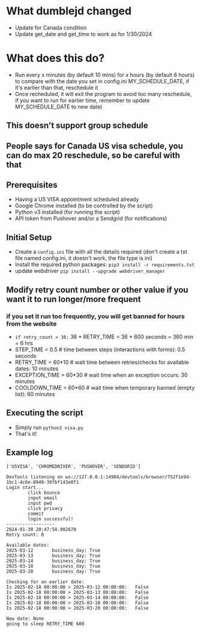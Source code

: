 # What dumblejd changed
- Update for Canada condition
- Update get_date and get_time to work as for 1/30/2024

# What does this do?
- Run every x minutes (by default 10 mins) for x hours (by default 6 hours) to compare with the date you set in config.ini MY_SCHEDULE_DATE, if it's earlier than that, reschedule it
- Once recheduled, it will exit the program to avoid too many reschedule, if you want to run for earlier time, remember to update MY_SCHEDULE_DATE to new date)

## This doesn't support group schedule

## People says for Canada US visa schedule, you can do max 20 reschedule, so be careful with that

## Prerequisites
- Having a US VISA appointment scheduled already
- Google Chrome installed (to be controlled by the script)
- Python v3 installed (for running the script)
- API token from Pushover and/or a Sendgrid (for notifications)



## Initial Setup
- Create a `config.ini` file with all the details required (don't create a txt file named config.ini, it doesn't work, the file type is ini)
- Install the required python packages: `pip3 install -r requirements.txt`
- update webdriver `pip install --upgrade webdriver_manager`

## Modify retry count number or other value if you want it to run longer/more frequent
### if you set it run too frequently, you will get banned for hours from the website
 - `if retry_count > 36:` 36 * RETRY_TIME = 36 * 600 seconds = 360 min = 6 hrs
 - STEP_TIME = 0.5  # time between steps (interactions with forms): 0.5 seconds
 - RETRY_TIME = 60*10  # wait time between retries/checks for available dates: 10 minutes
 - EXCEPTION_TIME = 60*30  # wait time when an exception occurs: 30 minutes
 - COOLDOWN_TIME = 60*60  # wait time when temporary banned (empty list): 60 minutes

## Executing the script
- Simply run `python3 visa.py`
- That's it!


## Example log
```
['USVISA', 'CHROMEDRIVER', 'PUSHOVER', 'SENDGRID']

DevTools listening on ws://127.0.0.1:14984/devtools/browser/752f1e94-1bc1-4c6e-8949-39fbf143e0f1
Login start...
        click bounce
        input email
        input pwd
        click privacy
        commit
        login successful!
------------------
2024-01-30 20:47:58.902670
Retry count: 0

Available dates:
2025-03-12       business_day: True
2025-03-13       business_day: True
2025-03-14       business_day: True
2025-03-18       business_day: True
2025-03-20       business_day: True

Checking for an earlier date:
Is 2025-02-18 00:00:00 > 2025-03-12 00:00:00:   False
Is 2025-02-18 00:00:00 > 2025-03-13 00:00:00:   False
Is 2025-02-18 00:00:00 > 2025-03-14 00:00:00:   False
Is 2025-02-18 00:00:00 > 2025-03-18 00:00:00:   False
Is 2025-02-18 00:00:00 > 2025-03-20 00:00:00:   False

New date: None
going to sleep RETRY_TIME 600
```
